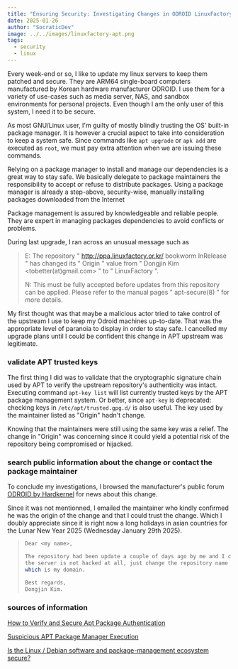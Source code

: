 ```yaml
---
title: "Ensuring Security: Investigating Changes in ODROID LinuxFactory Package Origins"
date: 2025-01-26
author: "SocraticDev"
image: ../../images/linuxfactory-apt.png
tags:
  - security
  - linux
---
```


Every week-end or so, I like to update my linux servers to keep them patched
and secure. They are ARM64 single-board computers manufactured by Korean
hardware manufacturer ODROID. I use them for a variety of use-cases such as
media server, NAS, and sandbox environments for personal projects. Even though
I am the only user of this system, I need it to be secure.

As most GNU/Linux user, I'm guilty of mostly blindly trusting the OS' built-in
package manager. It is however a crucial aspect to take into consideration to
keep a system safe. Since commands like `apt upgrade` or `apk add` are executed
as `root`, we must pay extra attention when we are issuing these commands.

Relying on a package manager to install and manage our dependencies is a great
way to stay safe. We basically delegate to package maintainers the
responsibility to accept or refuse to distribute packages. Using a package
manager is already a step-above, security-wise, manually installing packages
downloaded from the Internet

Package management is assured by knowledgeable and reliable people.
They are expert in managing packages dependencies to avoid conflicts or
problems.

During last upgrade, I ran across an unusual message such as

> E: The repository " http://ppa.linuxfactory.or.kr/ bookworm InRelease " has
> changed its " Origin " value from " Dongjin Kim <tobetter(at)gmail.com> " to "
> LinuxFactory ".
>
> N: This must be fully accepted before updates from this repository can be
> applied. Please refer to the manual pages " apt-secure(8) " for more details.

My first thought was that maybe a malicious actor tried to take control of the
upstream I use to keep my Odroid machines up-to-date. That was the
appropriate level of paranoia to display in order to stay safe. I cancelled my
upgrade plans until I could be confident this change in APT upstream was
legitimate.

### validate APT trusted keys

The first thing I did was to validate that the cryptographic signature chain used by APT to verify the upstream repository's authenticity was intact. Executing command
`apt-key list` will list currently trusted keys by the APT package management
system. Or better, since `apt-key` is deprecated: checking keys in
`/etc/apt/trusted.gpg.d/` is also useful. The key used by the maintainer listed as "Origin"
hadn't change.

Knowing that the maintainers were still using the same key was a relief. The
change in "Origin" was concerning since it could yield a potential risk of the
repository being compromised or hijacked.

### search public information about the change or contact the package maintainer

To conclude my investigations, I browsed the manufacturer's public
forum [ODROID by Hardkernel](https://forum.odroid.com/index.php) for news about
this change.

Since it was not mentionned, I emailed the maintainer who kindly confirmed he was the
origin of the change and that I could trust the change. Which I doubly
appreciate since it is right now a long holidays in asian countries for
the Lunar New Year 2025 (Wednesday January 29th 2025).

> ```bash
> Dear <my name>,
>
> The repository had been update a couple of days ago by me and I can confirm the
> the server is not hacked at all, just change the repository name to LinuxFactory
> which is my domain.
>
> Best regards,
> Dongjin Kim.
> ```

### sources of information

[How to Verify and Secure Apt Package
Authentication](https://labex.io/tutorials/linux-how-to-verify-and-secure-apt-package-authentication-418175)

[Suspicious APT Package Manager Execution](https://www.elastic.co/guide/en/security/current/suspicious-apt-package-manager-execution.html)

[Is the Linux / Debian software and package-management ecosystem secure?](https://security.stackexchange.com/questions/119742/is-the-linux-debian-software-and-package-management-ecosystem-secure)